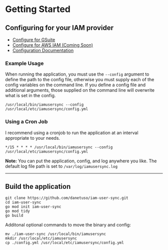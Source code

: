 # Getting Started

## Configuring for your IAM provider

- [Configure for GSuite](./gsuite.md)
- [Configure for AWS IAM (Coming Soon)](./aws.md)
- [Configuration Documentation](./config.md)

### Example Usage

When running the application, you must use the `--config` argument to define the path to the config file, otherwise you must supply each of the config variables on the command line. If you define a config file and additional arguments, those supplied on the command line will overwrite what is set in the config.

```shell
/usr/local/bin/iamusersync --config /usr/local/etc/iamusersync/config.yml
```

### Using a Cron Job

I recommend using a cronjob to run the application at an interval appropriate to your needs.

```
*/15 * * * * /usr/local/bin/iamusersync --config /usr/local/etc/iamusersync/config.yml
```

**Note:** You can put the application, config, and log anywhere you like. The default log file path is set to `/var/log/iamusersync.log`

---

## Build the application

```
git clone https://github.com/danetuso/iam-user-sync.git
cd iam-user-sync
go mod init iam-user-sync
go mod tidy
go build
```

Additonal optional commands to move the binary and config:
```
mv ./iam-user-sync /usr/local/bin/iamusersync
mkdir /usr/local/etc/iamusersync
cp ./config.yml /usr/local/etc/iamusersync/config.yml
```